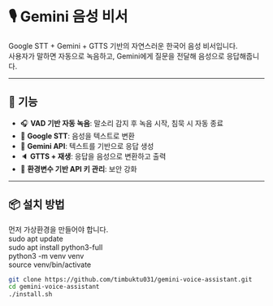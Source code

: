 # 🎙️ Gemini 음성 비서

Google STT + Gemini + GTTS 기반의 자연스러운 한국어 음성 비서입니다.  
사용자가 말하면 자동으로 녹음하고, Gemini에게 질문을 전달해 음성으로 응답해줍니다.

---

## 🚀 기능

- 🎧 **VAD 기반 자동 녹음**: 말소리 감지 후 녹음 시작, 침묵 시 자동 종료
- 🧠 **Google STT**: 음성을 텍스트로 변환
- 🤖 **Gemini API**: 텍스트를 기반으로 응답 생성
- 🔈 **GTTS + 재생**: 응답을 음성으로 변환하고 출력
- 🔐 **환경변수 기반 API 키 관리**: 보안 강화

---

## 📦 설치 방법

먼저 가상환경을 만들어야 합니다.  
sudo apt update  
sudo apt install python3-full  
python3 -m venv venv  
source venv/bin/activate  

```bash
git clone https://github.com/timbuktu031/gemini-voice-assistant.git
cd gemini-voice-assistant
./install.sh
